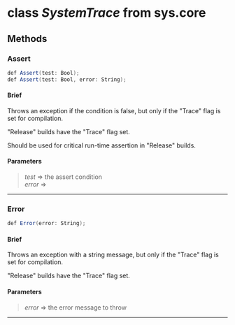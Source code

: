 # class *SystemTrace* from sys.core

## Methods

### Assert

```C#
def Assert(test: Bool);
def Assert(test: Bool, error: String);
```

#### Brief
Throws an exception if the condition is false, but only if the "Trace" flag is set for compilation.

"Release" builds have the "Trace" flag set.

Should be used for critical run-time assertion in "Release" builds.

#### Parameters
> *test* => the assert condition  
> *error* =>   
***

### Error

```C#
def Error(error: String);
```

#### Brief
Throws an exception with a string message, but only if the "Trace" flag is set for compilation.

"Release" builds have the "Trace" flag set.

#### Parameters
> *error* => the error message to throw  
***

